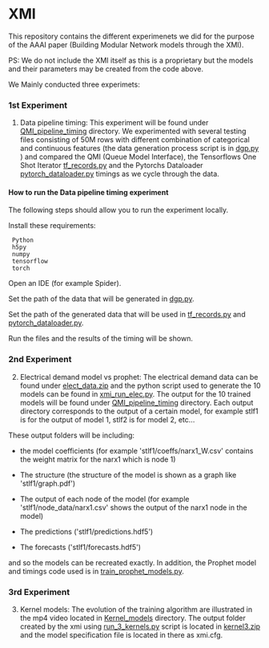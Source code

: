 # XMI #

This repository contains the different experimenets we did for the purpose of the AAAI paper (Building Modular Network models through the XMI). 

PS: We do not include the XMI itself as this is a proprietary but the models and their parameters may be created from the code above.

We Mainly conducted three experimets:

### 1st Experiment ###
1.  Data pipeline timing: This experiment will be found under [QMI_pipeline_timing](QMI_pipeline_timing) directory. We experimented with several testing files consisting of 50M rows with different combination of categorical and continuous features (the data generation process script is in [dgp.py](QMI_pipeline_timing/dgp.py) ) and compared the QMI (Queue Model Interface), the Tensorflows One Shot Iterator [tf_records.py](QMI_pipeline_timing/tf_records.py) and the Pytorchs Dataloader [pytorch_dataloader.py](QMI_pipeline_timing/pytorch_dataloader.py) timings as we cycle through the data.

#### How to run the Data pipeline timing experiment ####

The following steps should allow you to run the experiment locally.

Install these requirements:

     Python
     h5py
     numpy
     tensorflow
     torch

Open an IDE (for example Spider).

Set the path of the data that will be generated in [dgp.py](QMI_pipeline_timing/dgp.py).

Set the path of the generated data that will be used in [tf_records.py](QMI_pipeline_timing/tf_records.py) and [pytorch_dataloader.py](QMI_pipeline_timing/pytorch_dataloader.py).

Run the files and the results of the timing will be shown.

### 2nd Experiment ###

2.  Electrical demand model vs prophet: The electrical demand data can be found under [elect_data.zip](Elect_model_vs_prophet/elect_data.zip) and the python script used to generate the 10 models can be found in [xmi_run_elec.py](Elect_model_vs_prophet/xmi_run_elec.py). The output for the 10 trained models will be found under [QMI_pipeline_timing](QMI_pipeline_timing) directory. Each output directory corresponds to the output of a certain model, for example stlf1 is for the output of model 1, stlf2 is for model 2, etc... 

These output folders will be including:
* the model coefficients (for example 'stlf1/coeffs/narx1_W.csv' contains the weight matrix for the narx1 which is node 1)

* The structure (the structure of the model is shown as a graph like 'stlf1/graph.pdf')

* The output of each node of the model (for example 'stlf1/node_data/narx1.csv' shows the output of the narx1 node in the model) 

* The predictions ('stlf1/predictions.hdf5')

* The forecasts ('stlf1/forecasts.hdf5')  

and so the models can be recreated exactly. In addition, the Prophet model and timings code used is in [train_prophet_models.py](Elect_model_vs_prophet/train_prophet_models.py).

### 3rd Experiment ###

3.  Kernel models: The evolution of the training algorithm are illustrated in the mp4 video located in [Kernel_models](Kernel_models) directory. The output folder created by the xmi using [run_3_kernels.py](Kernel_models/run_3_kernels.py) script  is located in  [kernel3.zip](Kernel_models/kernel3.zip) and the model specification file is located in there as xmi.cfg.
